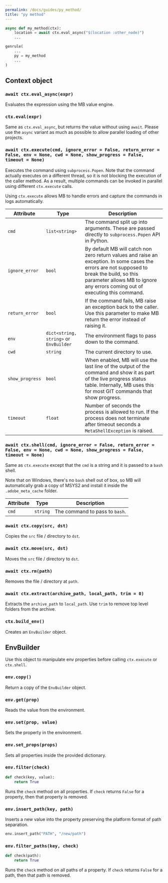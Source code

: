 ```yaml
---
permalink: /docs/guides/py_method/
title: "py method"
---
```


```python
async def my_method(ctx):
    location = await ctx.eval_async("$(location :other_node)")
    ...

genrule(
    ...
    py = my_method
    ...
)
```

## Context object

### `await ctx.eval_async(expr)`

Evaluates the expression using the MB value engine.

### `ctx.eval(expr)`

Same as `ctx.eval_async`, but returns the value without using `await`. Please use the `async` variant as much as possible to allow parallel loading of other projects.

### `await ctx.execute(cmd, ignore_error = False, return_error = False, env = None, cwd = None, show_progress = False, timeout = None)`

Executes the command using `subprocess.Popen`. Note that the command actually executes on a different thread, so it is not blocking the execution of the caller method. As a result, multiple commands can be invoked in parallel using different `ctx.execute` calls.

Using `ctx.execute` allows MB to handle errors and capture the commands in logs automatically.

| Attribute | Type | Description |
|-----------|------|-------------|
| `cmd` | `list<string>` | The command split up into arguments. These are passed directly to `subprocess.Popen` API in Python. |
| `ignore_error` | `bool` | By default MB will catch non zero return values and raise an exception. In some cases the errors are not supposed to break the build, so this parameter allows MB to ignore any errors coming out of executing this command. |
| `return_error` | `bool` | If the command fails, MB raise an exception back to the caller. Use this parameter to make MB return the error instead of raising it. |
| `env` | `dict<string, string>` or `EnvBuilder` | The environment flags to pass down to the command. |
| `cwd` | `string` | The current directory to use. |
| `show_progress` | `bool` | When enabled, MB will use the last line of the output of the command and show it as part of the live progress status table. Internally, MB uses this for most GIT commands that show progress. |
| `timeout` | `float` | Number of seconds the process is allowed to run. If the process does not terminate after timeout seconds a `MetaShellException` is raised. |

### `await ctx.shell(cmd, ignore_error = False, return_error = False, env = None, cwd = None, show_progress = False, timeout = None)`

Same as `ctx.execute` except that the `cmd` is a string and it is passed to a `bash` shell.

Note that on Windows, there's no `bash` shell out of box, so MB will automatically grab a copy of MSYS2 and install it inside the `.adobe_meta_cache` folder.

| Attribute | Type | Description |
|-----------|------|-------------|
| `cmd` | `string` | The command to pass to `bash`. |

### `await ctx.copy(src, dst)`

Copies the `src` file / directory to `dst`.

### `await ctx.move(src, dst)`

Moves the `src` file / directory to `dst`.

### `await ctx.rm(path)`

Removes the file / directory at `path`.

### `await ctx.extract(archive_path, local_path, trim = 0)`

Extracts the `archive_path` to `local_path`. Use `trim` to remove top level folders from the archive.

### `ctx.build_env()`

Creates an `EnvBuilder` object.

## EnvBuilder

Use this object to manipulate env properties before calling `ctx.execute` or `ctx.shell`.

### `env.copy()`

Return a copy of the `EnvBuilder` object.

### `env.get(prop)`

Reads the value from the environment.

### `env.set(prop, value)`

Sets the property in the environment.

### `env.set_props(props)`

Sets all properties inside the provided dictionary.

### `env.filter(check)`

```python
def check(key, value):
    return True
```

Runs the `check` method on all properties. If `check` returns `False` for a property, then that property is removed.

### `env.insert_path(key, path)`

Inserts a new value into the property preserving the platform format of path separation.

```python
env.insert_path("PATH", "/new/path")
```

### `env.filter_paths(key, check)`

```python
def check(path):
    return True
```

Runs the `check` method on all paths of a property. If `check` returns `False` for a path, then that path is removed.
